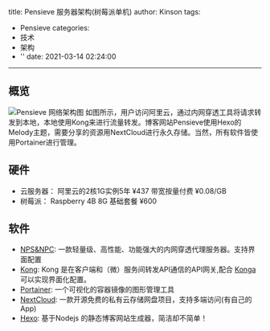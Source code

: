 title: Pensieve 服务器架构(树莓派单机)
author: Kinson
tags:
  - Pensieve
categories:
  - 技术
  - 架构
  - ''
date: 2021-03-14 02:24:00
---
## 概览
![Pensieve 网络架构图](/images/pensieve_network.png)
如图所示，用户访问阿里云，通过内网穿透工具将请求转发到本地，本地使用Kong来进行流量转发。博客网站Pensieve使用Hexo的Melody主题，需要分享的资源用NextCloud进行永久存储。当然，所有软件皆使用Portainer进行管理。
## 硬件
- 云服务器：
阿里云的2核1G实例5年 ¥437 带宽按量付费 ¥0.08/GB
- 树莓派：
Raspberry 4B 8G 基础套餐 ¥600

## 软件
- [NPS&NPC](https://github.com/ehang-io/nps): 一款轻量级、高性能、功能强大的内网穿透代理服务器。支持界面配置
- [Kong](https://github.com/Kong/kong): Kong 是在客户端和（微）服务间转发API通信的API网关,配合 [Konga](https://github.com/pantsel/konga) 可以实现界面化配置。
- [Portainer](https://github.com/portainer/portainer): 一个可视化的容器镜像的图形管理工具
- [NextCloud](https://github.com/nextcloud/server): 一款开源免费的私有云存储网盘项目，支持多端访问(有自己的App)
- [Hexo](https://github.com/hexojs/hexo): 基于Nodejs 的静态博客网站生成器，简洁却不简单！
